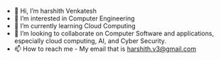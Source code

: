 - 👋 Hi, I’m harshith Venkatesh
- 👀 I’m interested in Computer Engineering
- 🌱 I’m currently learning Cloud Computing
- 💞️ I’m looking to collaborate on Computer Software and applications, especially cloud computing, AI, and Cyber Security.
- 📫 How to reach me - My email that is harshith.v3@gmail.com

<!---
punisher-ram/punisher-ram is a ✨ special ✨ repository because its `README.md` (this file) appears on your GitHub profile.
You can click the Preview link to take a look at your changes.
--->
